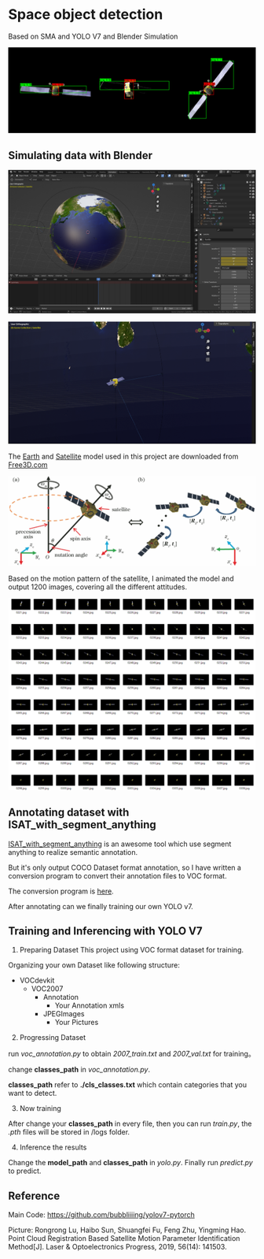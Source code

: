 # Space object detection
Based on SMA and YOLO V7 and Blender Simulation

![1](assets/results.png)

## Simulating data with Blender

![simulation](assets/simulation.png)

![simulation1](assets/simulation1.png)

The [Earth](https://free3d.com/3d-model/earth-94721.html) and [Satellite](https://free3d.com/3d-model/satellite-v1--384167.html) model used in this project are downloaded from [Free3D.com](https://free3d.com/)

![motion](assets/motion.jpg)

Based on the motion pattern of the satellite, I animated the model and output 1200 images, covering all the different attitudes.

![review](assets/review.png)

## Annotating dataset with ISAT_with_segment_anything

[ISAT_with_segment_anything](https://github.com/yatengLG/ISAT_with_segment_anything) is an awesome tool which use segment anything to realize semantic annotation.

But it's only output COCO Dataset format annotation, so I have written a conversion program to convert their annotation files to VOC format.

The conversion program is [here](https://github.com/fusheng-ji/ISAT_SMA-to-VOC).

After annotating can we finally training our own YOLO v7.

## Training and Inferencing with YOLO V7

1. Preparing Dataset 
    This project using VOC format dataset for training.

  Organizing your own Dataset like following structure:  

  - VOCdevkit
    - VOC2007
      - Annotation
        - Your Annotation xmls
      - JPEGImages
        - Your Pictures 

2. Progressing Dataset

  run *voc_annotation.py* to obtain *2007_train.txt* and *2007_val.txt* for training。   

  change **classes_path** in *voc_annotation.py*.

  **classes_path** refer to **./cls_classes.txt** which contain categories that you want to detect. 

3. Now training 

  After change your **classes_path** in every file, then you can run *train.py*, the *.pth* files will be stored in /logs folder.  

4. Inference the results

  Change the **model_path** and **classes_path** in *yolo.py*.
  Finally run *predict.py* to predict.  

## Reference

Main Code: https://github.com/bubbliiiing/yolov7-pytorch

Picture: Rongrong Lu, Haibo Sun, Shuangfei Fu, Feng Zhu, Yingming Hao.  Point Cloud Registration Based Satellite Motion Parameter Identification Method[J]. Laser & Optoelectronics Progress, 2019, 56(14): 141503.
